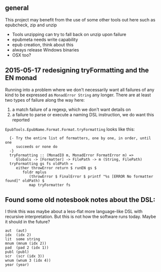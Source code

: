 ## general

This project may benefit from the use of some other tools out here
such as epubcheck, zip and unzip

- Tools unzipping can try to fall back on unzip upon failure
- epubmeta needs write capability
- epub creation, think about this
- always release Windows binaries
- OSX too?


## 2015-05-17 redesigning tryFormatting and the EN monad

Running into a problem where we don't necessarily want all failures of any kind to be expressed as `MonadError String` any longer. There are at least two types of failure along the way here:

1. a match failure of a regexp, which we don't want details on
2. a failure to parse or execute a naming DSL instruction, we do want this reported

`EpubTools.EpubName.Format.Format.tryFormatting` looks like this:

      {- Try the entire list of formatters, one by one, in order, until one
         succeeds or none do
      -}
      tryFormatting :: (MonadIO m, MonadError FormatError m) =>
         Globals -> [Formatter] -> FilePath -> m (String, FilePath)
      tryFormatting gs fs oldPath =
         either throwError return $ runEN gs $
            foldr mplus
               (throwError $ FinalError $ printf "%s [ERROR No formatter found]" oldPath) $
               map tryFormatter fs


## Found some old notesbook notes about the DSL:

I think this was maybe about a less-flat more language-like DSL with recursive interpretation. But this is not how the software runs today. Maybe it should in the future?

    aut  (aut)
    idx  (idx 2)
    lit  some string
    mnum (mnum (idx 2))
    pad  (pad 2 (idx 1))
    publ (publ)
    scr  (scr (idx 3))
    wnum (wnum 3 (idx 4))
    year (year)
